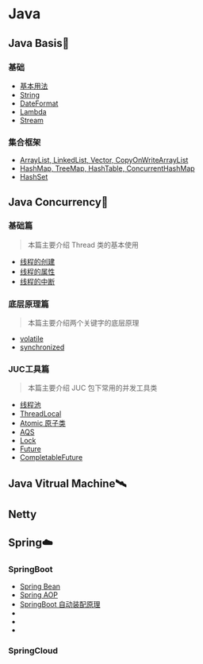 # Java

## Java Basis:microscope:
### 基础
- [基本用法](./basic/1-basic.md)
- [String](./basic/1-string.md)
- [DateFormat](./basic/1-dateformat.md)
- [Lambda](./basic/1-lambda.md)
- [Stream](./basic/1-stream.md)

### 集合框架
- [ArrayList, LinkedList, Vector, CopyOnWriteArrayList](./basic/2-list.md)
- [HashMap, TreeMap, HashTable, ConcurrentHashMap](./basic/2-map.md)
- [HashSet](./basic/2-set.md)


## Java Concurrency:test_tube:
### 基础篇
> 本篇主要介绍 Thread 类的基本使用
- [线程的创建](./concurrent/1-thread-create.md)
- [线程的属性](./concurrent/1-thread-property.md)
- [线程的中断](./concurrent/1-thread-interrupt.md)

### 底层原理篇
> 本篇主要介绍两个关键字的底层原理
- [volatile](./concurrent/2-volatile.md)
- [synchronized](./concurrent/2-synchronized.md)

### JUC工具篇
> 本篇主要介绍 JUC 包下常用的并发工具类
- [线程池](./concurrent/3-ThreadPool.md)
- [ThreadLocal](./concurrent/3-ThreadLocal.md)
- [Atomic 原子类](./concurrent/3-atomic.md)
- [AQS](./concurrent/3-aqs.md)
- [Lock](./concurrent/3-lock.md)
- [Future](./concurrent/3-future1.md)
- [CompletableFuture](./concurrent/3-future2.md)

## Java Vitrual Machine:artificial_satellite:

## Netty

## Spring:cloud:

### SpringBoot
- [Spring Bean](./spring/spring-bean.md)
- [Spring AOP](./spring/spring-aop.md)
- [SpringBoot 自动装配原理]()
- []()
- []()
- []()


### SpringCloud

